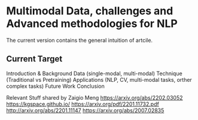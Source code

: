 # Multimodal Data, challenges and Advanced methodologies for NLP

The current version contains the general intuition of artcile.

## Current Target 
Introduction & Background
Data (single-modal, multi-modal)
Technique (Traditional vs Pretraining)
Applications (NLP, CV, multi-modal tasks, orther complex tasks)
Future Work
Conclusion

Relevant Stuff shared by Zaigio Meng
https://arxiv.org/abs/2202.03052
https://kgspace.github.io/
https://arxiv.org/pdf/2201.11732.pdf
http://arxiv.org/abs/2201.11147
https://arxiv.org/abs/2007.02835
